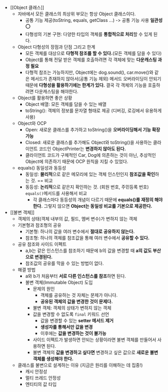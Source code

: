 - [[Object 클래스]]
	- 자바에서 모든 클래스의 최상위 부모는 항상 Object 클래스이다.
		- 공통 기능 제공(toString, equals, getClass ...) -> 공통 기능 사용 **일관성** ⭕️
		- 다형성의 기본 구현: 다양한 타입의 객체를 **통합적으로 처리**할 수 있게 된다.
	- Object 다형성의 장점과 단점 그리고 한계
		- 모든 객체를 대상으로 **다형적 참조를 할 수 있다.**(모든 객체를 담을 수 있다)
		- Object를 통해 전달 받은 객체를 호출하려면 각 객체에 맞는 **다운캐스팅 과정 필요**
		- 다형적 참조는 가능하지만, Object에는 dog.sound(), car.move()와 같은 메서드가 존재하지 않아서(공통 기능 제외) 메서드 오버라이딩이 안되기 때문에 **다형성을 활용하기에는 한계가 있다.**
			결국 각 객체의 기능을 호출하려면 다운캐스팅을 해야한다.
	- Object를 활용하면 좋은 상황
		- Object 배열: 모든 객체를 담을 수 있는 배열
		- toString(): 객체의 정보를 문자열 형태로 제공 (디버깅, 로깅에서 유용하게 사용)
	- Object와 OCP
		- Open: 새로운 클래스를 추가하고 toString()을 **오버라이딩해서 기능 확장 가능**
		- Closed: 새로운 클래스를 추가해도 Object와 toString()을 사용하는 클라이언트 코드인 ObjectPrinter는 **변경하지 않아도 된다.**
		- 클라이언트 코드가 구체적인 Car, Dog에 의존하는 것이 아닌,
		  추상적인 Object에 의존하기 때문에 OCP 원칙을 지킬 수 있었다.
	- equals() 동일성과 동등성
		- 동일성: **물리적**으로 같은 메모리에 있는 객체 인스턴인지 **참조값을 확인**하는 것.
				  == 비교
		- 동등성: **논리적**으로 같은지 확인하는 것. (회원 번호, 주민등록 번호)
					`equals()`메서드를 사용해서 비교
			- 각 클래스마다 동등성의 개념이 다르기 때문에 **equals()를 재정의 해야 한다.**
			  그렇지 않으면 **Object는 동일성 비교를 기본으로 제공한다.**
- [[불변 객체]]
	- 객체의 상태(객체 내부의 값, 필드, 멤버 변수)가 변하지 않는 객체
	- 기본형과 참조형의 공유
		- 기본형: 하나의 값을 여러 변수에서 **절대로 공유하지 않는다.**
		- 참조형: 하나의 객체를 참조값을 통해 여러 변수에서 **공유할 수 있다.**
	- 공유 참조와 사이드 이펙트
		- a,b는 같은 인스턴스를 참조하기 때문에 b의 값을 변경할 때
		  **a의 값도 부산으로 변경된다.**
		- 참조값의 공유를 막을 수 있는 방법이 없다.
	- 해결 방법
		- a와 b가 처음부터 **서로 다른 인스턴스를 참조**하면 된다.
		- 불변 객체(Immutable Object) 도입
			- 문제의 원인
				- 객체를 공유하는 것 자체는 문제가 아니다.
				- **공유된 객체의 값을 변경한 것이 문제다.**
			- 불변 객체: 객체의 상태가 변하지 않는 객체
			- 값을 변경할 수 없도록 `final` 키워드 선언
				- 값을 변경할 수 있는 **setter 메서드 제거**
				- **생성자를 통해서만 값을 변경**
				- 이후에는 **값을 변경하는 것이 불가능**
			- 사이드 이펙트가 발생하면 안되는 상황이라면
			  불변 객체를 만들어서 사용하면 된다.
			- 불변 객체의 **값을 변경하고 싶다면**
			  변경하고 싶은 값으로 **새로운 불변 객체를 생성해야 한다.**
	- 클래스를 불변으로 설계하는 이유 (지금은 원리를 이해하는 데 집중!)
		- 캐시 안정성
		- 멀티 쓰레드 안정성
		- 엔티티의 값 타입